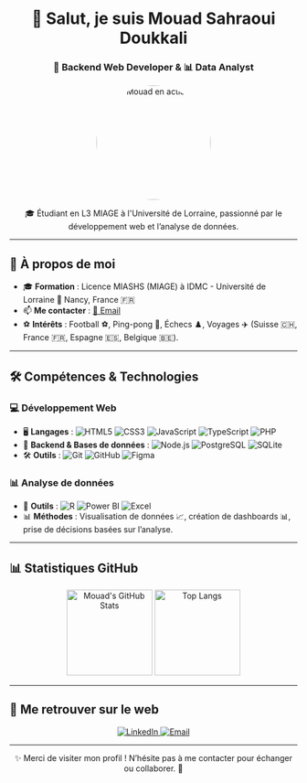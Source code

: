 <h1 align="center">👋 Salut, je suis Mouad Sahraoui Doukkali</h1>
<h3 align="center">🚀 Backend Web Developer & 📊 Data Analyst</h3>

<p align="center">
  <!-- Photo de profil style "data" choisie -->
  <img src="https://img.freepik.com/vecteurs-premium/homme-travaillant-ordinateur-portable-icone-illustration-travail-personnage-dessin-anime-mascotte-maison-concept-icone-personnes-isole_138676-1090.jpg" alt="Mouad en action" width="200" style="border-radius: 50%;"/>
</p>

<p align="center">
  🎓 Étudiant en L3 MIAGE à l'Université de Lorraine, passionné par le développement web et l’analyse de données.
</p>

---

## 🧐 À propos de moi 

- 🎓 **Formation** : Licence MIASHS (MIAGE) à IDMC - Université de Lorraine 📍 Nancy, France 🇫🇷
- 📫 **Me contacter** : [📧 Email](mailto:sahraouidoukkalimouad@gmail.com)
- ⚽ **Intérêts** : Football ⚽, Ping-pong 🏓, Échecs ♟️, Voyages ✈️ (Suisse 🇨🇭, France 🇫🇷, Espagne 🇪🇸, Belgique 🇧🇪).

---

## 🛠️ Compétences & Technologies 

### 💻 Développement Web 
- 🖥️ **Langages** : ![HTML5](https://img.shields.io/badge/-HTML5-E34F26?logo=html5&logoColor=white&style=for-the-badge) ![CSS3](https://img.shields.io/badge/-CSS3-1572B6?logo=css3&logoColor=white&style=for-the-badge) ![JavaScript](https://img.shields.io/badge/-JavaScript-F7DF1E?logo=javascript&logoColor=black&style=for-the-badge) ![TypeScript](https://img.shields.io/badge/-TypeScript-3178C6?logo=typescript&logoColor=white&style=for-the-badge) ![PHP](https://img.shields.io/badge/-PHP-777BB4?logo=php&logoColor=white&style=for-the-badge)
- 🔌 **Backend & Bases de données** : ![Node.js](https://img.shields.io/badge/-Node.js-339933?logo=node.js&logoColor=white&style=for-the-badge) ![PostgreSQL](https://img.shields.io/badge/-PostgreSQL-336791?logo=postgresql&logoColor=white&style=for-the-badge) ![SQLite](https://img.shields.io/badge/-SQLite-003B57?logo=sqlite&logoColor=white&style=for-the-badge)
- 🛠️ **Outils** : ![Git](https://img.shields.io/badge/-Git-F05032?logo=git&logoColor=white&style=for-the-badge) ![GitHub](https://img.shields.io/badge/-GitHub-181717?logo=github&logoColor=white&style=for-the-badge) ![Figma](https://img.shields.io/badge/-Figma-F24E1E?logo=figma&logoColor=white&style=for-the-badge)

### 📊 Analyse de données 
- 🧮 **Outils** : ![R](https://img.shields.io/badge/-R-276DC3?logo=r&logoColor=white&style=for-the-badge) ![Power BI](https://img.shields.io/badge/-Power%20BI-F2C811?logo=power-bi&logoColor=black&style=for-the-badge) ![Excel](https://img.shields.io/badge/-Excel-217346?logo=microsoft-excel&logoColor=white&style=for-the-badge)
- 📊 **Méthodes** : Visualisation de données 📈, création de dashboards 📊, prise de décisions basées sur l’analyse.

---

## 📊 Statistiques GitHub 

<p align="center">
  <img src="https://github-readme-stats.vercel.app/api?username=Mouadistaa&show_icons=true&theme=radical" alt="Mouad's GitHub Stats" height="150"/>
  <img src="https://github-readme-stats.vercel.app/api/top-langs/?username=Mouadistaa&layout=compact&theme=radical" alt="Top Langs" height="150"/>
</p>

---

## 🔗 Me retrouver sur le web 

<p align="center">
  <a href="https://www.linkedin.com/in/mouad-sahraoui-doukkali-481b74251/" target="_blank">
    <img src="https://img.shields.io/badge/-LinkedIn-0077B5?logo=linkedin&logoColor=white&style=for-the-badge" alt="LinkedIn">
  </a>
  <a href="mailto:sahraouidoukkalimouad@gmail.com" target="_blank">
    <img src="https://img.shields.io/badge/-Email-D14836?logo=gmail&logoColor=white&style=for-the-badge" alt="Email">
  </a>
</p>

---

<p align="center">
  ✨ Merci de visiter mon profil ! N’hésite pas à me contacter pour échanger ou collaborer. 🚀
</p>
